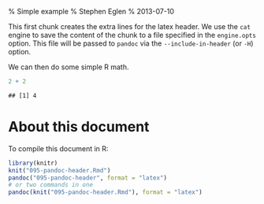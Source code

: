 % Simple example
% Stephen Eglen
% 2013-07-10

<!--pandoc
format: html
s:
mathjax:
number-sections:
o: output.html

format: latex
number-sections:
include-in-header: 095-pandoc.sty
-->

This first chunk creates the extra lines for the latex header. We use the
`cat` engine to save the content of the chunk to a file specified in the
`engine.opts` option. This file will be passed to `pandoc` via the
`--include-in-header` (or `-H`) option.




We can then do some simple R math.


```r
2 + 2
```

```
## [1] 4
```


# About this document

To compile this document in R:

```r
library(knitr)
knit("095-pandoc-header.Rmd")
pandoc("095-pandoc-header", format = "latex")
# or two commands in one
pandoc(knit("095-pandoc-header.Rmd"), format = "latex")
```
